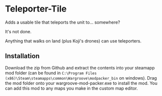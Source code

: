 # Teleporter-Tile
Adds a usable tile that teleports the unit to... somewhere?

It's not done.

Anything that walks on land (plus Koji's drones) can use teleporters.

## Installation

Download the zip from Github and extract the contents into your steamapp mod folder (can be found in `C:\Program Files (x86)\Steam\steamapps\common\Wargroove\modpacker_bin` on windows). Drag the mod folder
onto your wargroove-mod-packer.exe to install the mod. You can add this mod to any maps you make
in the custom map editor.